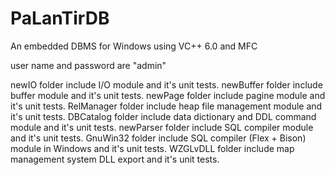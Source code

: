 # PaLanTirDB
An embedded DBMS for Windows using VC++ 6.0 and MFC

user name and password are "admin"

newIO folder include I/O module and it's unit tests.
newBuffer folder include buffer module and it's unit tests.
newPage folder include pagine module and it's unit tests.
RelManager folder include heap file management module and it's unit tests.
DBCatalog folder include data dictionary and DDL command module and it's unit tests.
newParser folder include SQL compiler module and it's unit tests.
GnuWin32 folder include SQL compiler (Flex + Bison) module in Windows and it's unit tests.
WZGLvDLL folder include map management system DLL export and it's unit tests.
